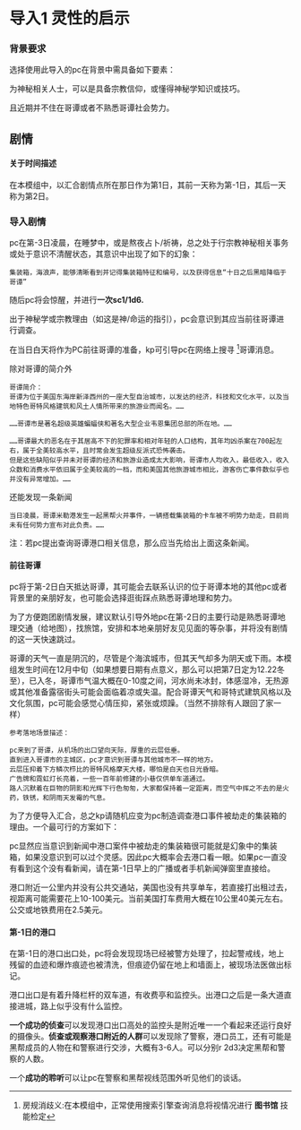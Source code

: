 # 导入1 灵性的启示

### 背景要求

选择使用此导入的pc在背景中需具备如下要素：

为神秘相关人士，可以是具备宗教信仰，或懂得神秘学知识或技巧。

且近期并不住在哥谭或者不熟悉哥谭社会势力。

## 剧情

#### 关于时间描述
在本模组中，以汇合剧情点所在那日作为第1日，其前一天称为第-1日，其后一天称为第2日。

### 导入剧情

pc在第-3日凌晨，在睡梦中，或是熬夜占卜/祈祷，总之处于行宗教神秘相关事务或处于意识不清醒状态，其意识中出现了如下的幻象：

    
    集装箱，海浪声，能够清晰看到并记得集装箱特征和编号，以及获得信息“十日之后黑暗降临于哥谭”
    

随后pc将会惊醒，并进行**一次sc1/1d6.**

出于神秘学或宗教理由（如这是神/命运的指引），pc会意识到其应当前往哥谭进行调查。

在当日白天将作为PC前往哥谭的准备，kp可引导pc在网络上搜寻 [^1]哥谭消息。

[^1]:房规消歧义:在本模组中，正常使用搜索引擎查询消息将视情况进行 **图书馆** 技能检定

除对哥谭的简介外


    哥谭简介：
    哥谭为位于美国东海岸新泽西州的一座大型自治城市，以发达的经济，科技和文化水平，以及当地特色哥特风格建筑和风土人情所带来的旅游业而闻名。……

    ……哥谭市是著名超级英雄蝙蝠侠和著名大型企业韦恩集团总部的所在地。……

    ……哥谭最大的恶名在于其居高不下的犯罪率和相对年轻的人口结构，其年均凶杀案在700起左右，属于全美较高水平，且时常会发生超级反派式恐怖袭击。
    但是这些缺陷似乎并未对哥谭的经济和旅游业造成太大影响，哥谭市人均收入，最低收入，收入众数和消费水平依旧属于全美较高的一档，而和美国其他旅游城市相比，游客伤亡事件数似乎也并没有异常增加。……


还能发现一条新闻


    当日凌晨，哥谭米勒港发生一起黑帮火并事件，一辆搭载集装箱的卡车被不明势力劫走，目前尚未有任何势力宣布对此负责。……


注：若pc提出查询哥谭港口相关信息，那么应当先给出上面这条新闻。

#### 前往哥谭
pc将于第-2日白天抵达哥谭，其可能会去联系认识的位于哥谭本地的其他pc或者背景里的亲朋好友，也可能会选择逛街踩点熟悉哥谭地理和势力。

为了方便跑团剧情发展，建议默认引导外地pc在第-2日的主要行动是熟悉哥谭地理交通（给地图），找旅馆，安排和本地亲朋好友见见面的等杂事，并将没有剧情的这一天快速跳过。

哥谭的天气一直是阴沉的，尽管是个海滨城市，但其天气却多为阴天或下雨。本模组发生时间在12月中旬（如果想要日期有点意义，那么可以把第7日定为12.22冬至），已入冬，哥谭市气温大概在0-10度之间，河水尚未冰封，体感湿冷，无热源或其他准备露宿街头可能会面临着凉或失温。配合哥谭天气和哥特式建筑风格以及文化氛围，pc可能会感觉心情压抑，紧张或烦躁。（当然不排除有人跟回了家一样）


    参考落地场景描述：

    pc来到了哥谭，从机场的出口望向天际，厚重的云层低垂。
    直到进入哥谭市的主城区，pc才意识到哥谭与其他城市不一样的地方。
    云层压抑着下方鳞次栉比的哥特风格摩天大楼，哪怕是白天也日光昏暗。
    广告牌和霓虹灯长亮着，一些一百年前修建的小巷仅供单车道通过。
    路人沉默着在巨物的阴影和光辉下行色匆匆，大家都保持着一定距离，而空气中挥之不去的是火药，铁锈，和阴雨天发霉的气息。


为了方便导入汇合，总之kp请随机应变为pc制造调查港口事件被劫走的集装箱的理由。一个最可行的方案如下：

pc显然应当意识到新闻中港口案件中被劫走的集装箱很可能就是幻象中的集装箱，如果没意识到可以过个灵感。因此pc大概率会去港口看一眼。如果pc一直没有看到这个没有看新闻，请在第-1日早上的广播或者手机新闻弹窗里直接给。

港口附近一公里内并没有公共交通站，美国也没有共享单车，若直接打出租过去，视距离可能需要花上10-100美元。当前美国打车费用大概在10公里40美元左右。公交或地铁费用在2.5美元。

#### 第-1日的港口

在第-1日的港口出口处，pc将会发现现场已经被警方处理了，拉起警戒线，地上残留的血迹和爆炸痕迹也被清洗，但痕迹仍留在地上和墙面上，被现场法医做出标记。

港口出口是有着升降栏杆的双车道，有收费亭和监控头。出港口之后是一条大道直接进城，路上似乎没有什么监控。

**一个成功的侦查**可以发现港口出口高处的监控头是附近唯一一个看起来还运行良好的摄像头。**侦查或观察港口附近的人群**可以发现除了警察，港口员工，还有可能是黑帮成员的人物在和警察进行交涉，大概有3-6人。可以分别r 2d3决定黑帮和警察的人数。

一个**成功的聆听**可以让pc在警察和黑帮视线范围外听见他们的谈话。



